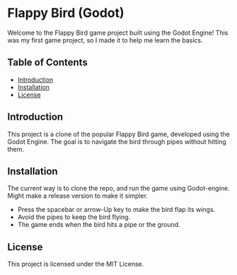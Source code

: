 # Flappy Bird (Godot)

Welcome to the Flappy Bird game project built using the Godot Engine! This was my first game project, so I made it to help me learn the basics.

## Table of Contents

- [Introduction](#introduction)
- [Installation](#installation)
- [License](#license)

## Introduction

This project is a clone of the popular Flappy Bird game, developed using the Godot Engine. The goal is to navigate the bird through pipes without hitting them.

## Installation

The current way is to clone the repo, and run the game using Godot-engine. Might make a release version to make it simpler.

- Press the spacebar or arrow-Up key to make the bird flap its wings.
- Avoid the pipes to keep the bird flying.
- The game ends when the bird hits a pipe or the ground.

## License

This project is licensed under the MIT License.
